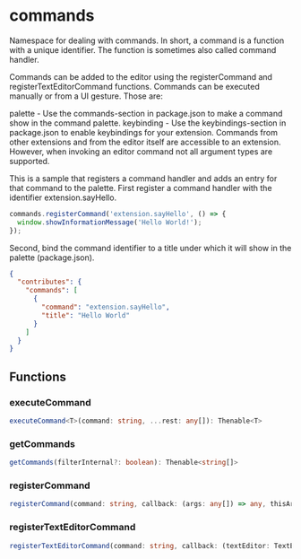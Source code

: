 # commands

Namespace for dealing with commands. In short, a command is a function with a unique identifier. The function is sometimes also called command handler.

Commands can be added to the editor using the registerCommand and registerTextEditorCommand functions. Commands can be executed manually or from a UI gesture. Those are:

palette - Use the commands-section in package.json to make a command show in the command palette.
keybinding - Use the keybindings-section in package.json to enable keybindings for your extension.
Commands from other extensions and from the editor itself are accessible to an extension. However, when invoking an editor command not all argument types are supported.

This is a sample that registers a command handler and adds an entry for that command to the palette. First register a command handler with the identifier extension.sayHello.

```typescript
commands.registerCommand('extension.sayHello', () => {
  window.showInformationMessage('Hello World!');
});
```

Second, bind the command identifier to a title under which it will show in the palette (package.json).

```json
{
  "contributes": {
    "commands": [
      {
        "command": "extension.sayHello",
        "title": "Hello World"
      }
    ]
  }
}
```

## Functions

### executeCommand

```typescript
executeCommand<T>(command: string, ...rest: any[]): Thenable<T>
```

### getCommands

```typescript
getCommands(filterInternal?: boolean): Thenable<string[]>
```

### registerCommand

```typescript
registerCommand(command: string, callback: (args: any[]) => any, thisArg?: any): Disposable
```

### registerTextEditorCommand

```typescript
registerTextEditorCommand(command: string, callback: (textEditor: TextEditor, edit: TextEditorEdit, args: any[]) => void, thisArg?: any): Disposable
```

